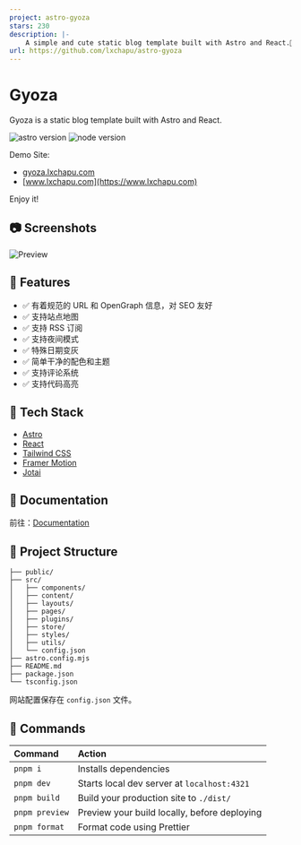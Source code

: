 ```yaml
---
project: astro-gyoza
stars: 230
description: |-
    A simple and cute static blog template built with Astro and React.🥟🥟🥟
url: https://github.com/lxchapu/astro-gyoza
---
```


# Gyoza

Gyoza is a static blog template built with Astro and React.

![astro version](https://img.shields.io/badge/astro-4.6-red)
![node version](https://img.shields.io/badge/node-18.18-green)

Demo Site:

- [gyoza.lxchapu.com](https://gyoza.lxchapu.com)
- [www.lxchapu.com](https://www.lxchapu.com)

Enjoy it!

## 📷 Screenshots

![Preview](https://s2.loli.net/2024/05/06/A9rzC3Uym7RwdQc.webp)

## 🎉 Features

- ✅ 有着规范的 URL 和 OpenGraph 信息，对 SEO 友好
- ✅ 支持站点地图
- ✅ 支持 RSS 订阅
- ✅ 支持夜间模式
- ✅ 特殊日期变灰
- ✅ 简单干净的配色和主题
- ✅ 支持评论系统
- ✅ 支持代码高亮

## 🔧 Tech Stack

- [Astro](https://astro.build/)
- [React](https://reactjs.org/)
- [Tailwind CSS](https://tailwindcss.com/)
- [Framer Motion](https://www.framer.com/motion/)
- [Jotai](https://jotai.org/)

## 📖 Documentation

前往：[Documentation](https://gyoza.lxchapu.com/posts/guide)

## 🚀 Project Structure

```text
├── public/
├── src/
│   ├── components/
│   ├── content/
│   ├── layouts/
│   ├── pages/
│   ├── plugins/
│   ├── store/
│   ├── styles/
│   ├── utils/
│   └── config.json
├── astro.config.mjs
├── README.md
├── package.json
└── tsconfig.json
```

网站配置保存在 `config.json` 文件。

## 🧞 Commands

| Command        | Action                                       |
| :------------- | :------------------------------------------- |
| `pnpm i`       | Installs dependencies                        |
| `pnpm dev`     | Starts local dev server at `localhost:4321`  |
| `pnpm build`   | Build your production site to `./dist/`      |
| `pnpm preview` | Preview your build locally, before deploying |
| `pnpm format`  | Format code using Prettier                   |

